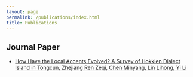 ```yaml
---
layout: page
permalink: /publications/index.html
title: Publications
---
```



## Journal Paper
- [How Have the Local Accents Evolved? A Survey of Hokkien Dialect Island in Tongcun, Zhejiang
Ren Zeqi, Chen Minyang, Lin Lihong, Yi Li](https://chenminyang.com/files/CCS-V10N2.pdf)
